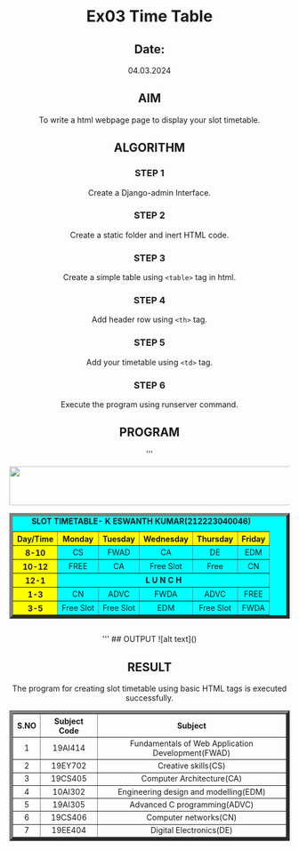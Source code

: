 # Ex03 Time Table
## Date:
04.03.2024
## AIM
To write a html webpage page to display your slot timetable.

## ALGORITHM
### STEP 1
Create a Django-admin Interface.

### STEP 2
Create a static folder and inert HTML code.

### STEP 3
Create a simple table using ```<table>``` tag in html.

### STEP 4
Add header row using ```<th>``` tag.

### STEP 5
Add your timetable using ```<td>``` tag.

### STEP 6
Execute the program using runserver command.

## PROGRAM
'''
<html>
   <head>
       <title> TIME TABLE </title>
   </head>
 <body align="center">
 <table border="6" cellspacing="6" cellpadding="8" align="center" bgcolor="CYAN">
<img src="logo.png" align="center" height="70" width="800">
<caption><b>SLOT TIMETABLE- K ESWANTH KUMAR(212223040046)</b></caption>

   <tr>
        <th bgcolor="yellow">Day/Time</th>
        <th bgcolor="yellow">Monday</th>
        <th bgcolor="yellow">Tuesday</th>
        <th bgcolor="yellow">Wednesday</th>
        <th bgcolor="yellow">Thursday</th>
        <th bgcolor="yellow">Friday</th>
  </tr>
  <tr>
        <th bgcolor="yellow">8-10</th>
        <td>CS</td>
        <td>FWAD</td>
        <td>CA</t>
        <td>DE</td>
        <td>EDM</td>
 </tr>
 <tr>
        <th bgcolor="yellow">10-12</th>
        <td>FREE</td>
        <td>CA</td>
        <td>Free Slot</t>
        <td>Free</td>
        <td>CN</td>
 </tr>
 <tr> 
        <th bgcolor="yellow">12-1</th>
        <TD colspan="5" Align="center"><B>L U N C H </B></TD> </tr>
 <tr>
        <th bgcolor="yellow">1-3</th>
        <td>CN</td>
        <td>ADVC</td>
        <td>FWDA</t>
        <td>ADVC</td>
        <td>FREE</td>
 </tr>
 <tr>
        <th bgcolor="yellow">3-5</th>
        <td>Free Slot</td>
        <td>Free Slot</td>
        <td>EDM</t>
        <td>Free Slot</td>
        <td>FWDA</td>
</tr>
</body>
</html>
<table cellspacing="8" cellpadding="0" align="center">
<html>
<head>
    <title> Subject code </title>
</head>
 <body>
 <table border="6" cellspacing="7" cellpadding="8" align="center">

<tr> 
        <th>S.NO</th>
        <th>Subject Code</th>
        <th>Subject</th>
</tr>        
<tr>
     <td>1</td>
     <td>19AI414</td>
     <td>Fundamentals of Web Application Development(FWAD)</td>
</tr>    
<tr>
     <td>2</td>
     <td>19EY702</td>
     <td>Creative skills(CS)</td>
</tr> 
<tr>
     <td>3</td>
     <td>19CS405</td>
     <td>Computer Architecture(CA)</td>
</tr>     
<tr>
     <td>4</td>
     <td>10AI302</td>
     <td>Engineering design and modelling(EDM)</td>
</tr>   
<tr>
     <td>5</td>
     <td>19AI305</td>
     <td>Advanced C programming(ADVC)</td>
</tr> 
<tr>
    <td>6</td>
    <td>19CS406</td>
    <td>Computer networks(CN)</td>
</tr>  
<tr>
    <td>7</td>
    <td>19EE404</td>
    <td>Digital Electronics(DE)</td>
</tr>   
   
</body>
</html>
'''
## OUTPUT
![alt text](<Screenshot (4).png>)

## RESULT
The program for creating slot timetable using basic HTML tags is executed successfully.
